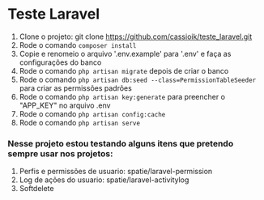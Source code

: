 # Teste Laravel

1. Clone o projeto: git clone https://github.com/cassioik/teste_laravel.git
2. Rode o comando `composer install`
3. Copie e renomeio o arquivo '.env.example' para '.env' e faça as configurações do banco
4. Rode o comando `php artisan migrate` depois de criar o banco
5. Rode o comando `php artisan db:seed --class=PermissionTableSeeder` para criar as permissões padrões
6. Rode o comando `php artisan key:generate` para preencher o "APP_KEY" no arquivo .env
7. Rode o comando `php artisan config:cache`
8. Rode o comando `php artisan serve`

### Nesse projeto estou testando alguns itens que pretendo sempre usar nos projetos:
1. Perfis e permissões de usuario: spatie/laravel-permission
2. Log de ações do usuario: spatie/laravel-activitylog
3. Softdelete 